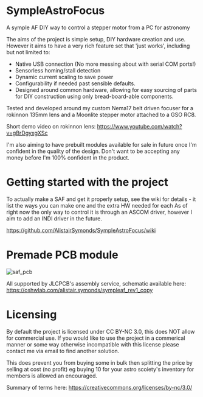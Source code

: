 # SympleAstroFocus
A symple AF DIY way to control a stepper motor from a PC for astronomy

The aims of the project is simple setup, DIY hardware creation and use. However it aims to have a very rich feature set that 'just works', including but not limited to:
* Native USB connection (No more messing about with serial COM ports!)
* Sensorless homing/stall detection
* Dynamic current scaling to save power
* Configurability if needed past sensible defaults.
* Designed around common hardware, allowing for easy sourcing of parts for DIY construction using only bread-board-able components.

Tested and developed around my custom Nema17 belt driven focuser for a rokinnon 135mm lens and a Moonlite stepper motor attached to a GSO RC8. 

Short demo video on rokinnon lens: https://www.youtube.com/watch?v=gBrDgyxgXSc

I'm also aiming to have prebuilt modules available for sale in future once I'm confident in the quality of the design. Don't want to be accepting any money before I'm 100% confident in the product.

# Getting started with the project

To actually make a SAF and get it properly setup, see the wiki for details - it list the ways you can make one and the extra HW needed for each
As of right now the only way to control it is through an ASCOM driver, however I aim to add an INDI driver in the future.

https://github.com/AlistairSymonds/SympleAstroFocus/wiki

# Premade PCB module

![saf_pcb](https://user-images.githubusercontent.com/5210224/174461619-b2c8f1a6-9a44-44a0-a194-0b4afad55e60.jpg)

All supported by JLCPCB's assembly service, schematic available here:
https://oshwlab.com/alistair.symonds/sympleaf_rev1_copy

# Licensing
By default the project is licensed under CC BY-NC 3.0, this does NOT allow for commercial use. If you would like to use the project in a commerical manner or 
some way otherwise incompatible with this license please contact me via email to find another solution.

This does prevent you from buying some in bulk then splitting the price by selling at cost (no profit) eg buying 10 for your astro scoiety's inventory for members is allowed an encouraged. 

Summary of terms here: https://creativecommons.org/licenses/by-nc/3.0/
